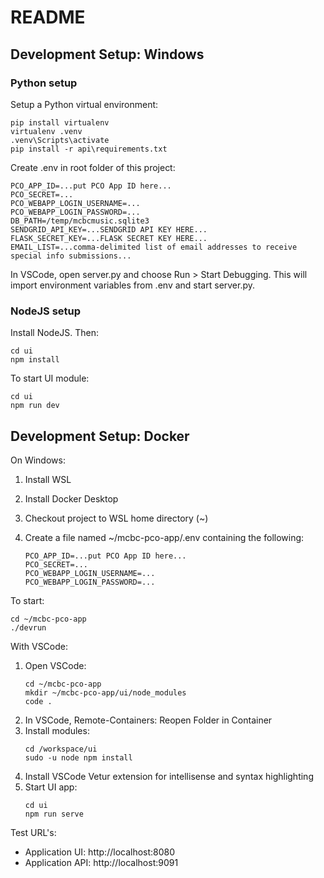 # README

## Development Setup: Windows

### Python setup

Setup a Python virtual environment:
```
pip install virtualenv
virtualenv .venv
.venv\Scripts\activate
pip install -r api\requirements.txt
```

Create .env in root folder of this project:
```
PCO_APP_ID=...put PCO App ID here...
PCO_SECRET=...
PCO_WEBAPP_LOGIN_USERNAME=...
PCO_WEBAPP_LOGIN_PASSWORD=...
DB_PATH=/temp/mcbcmusic.sqlite3
SENDGRID_API_KEY=...SENDGRID API KEY HERE...
FLASK_SECRET_KEY=...FLASK SECRET KEY HERE...
EMAIL_LIST=...comma-delimited list of email addresses to receive special info submissions...
```

In VSCode, open server.py and choose Run > Start Debugging. This will import environment variables
from .env and start server.py.

### NodeJS setup

Install NodeJS. Then:
```
cd ui
npm install
```

To start UI module:
```
cd ui
npm run dev
```

## Development Setup: Docker

On Windows:

1. Install WSL
2. Install Docker Desktop
3. Checkout project to WSL home directory (~)
4. Create a file named ~/mcbc-pco-app/.env containing the following:

   ```
   PCO_APP_ID=...put PCO App ID here...
   PCO_SECRET=...
   PCO_WEBAPP_LOGIN_USERNAME=...
   PCO_WEBAPP_LOGIN_PASSWORD=...
   ```

To start:

```
cd ~/mcbc-pco-app
./devrun
```

With VSCode:

1. Open VSCode:
   ```
   cd ~/mcbc-pco-app
   mkdir ~/mcbc-pco-app/ui/node_modules
   code .
   ```
2. In VSCode, Remote-Containers: Reopen Folder in Container
3. Install modules:
   ```
   cd /workspace/ui
   sudo -u node npm install
   ```
4. Install VSCode Vetur extension for intellisense and syntax highlighting
5. Start UI app:
   ```
   cd ui
   npm run serve
   ```

Test URL's:
* Application UI: http://localhost:8080
* Application API: http://localhost:9091
